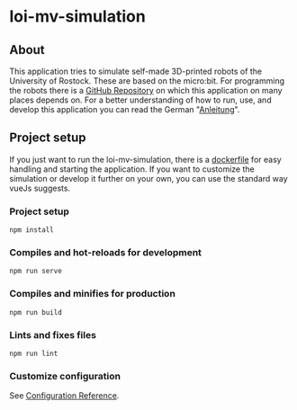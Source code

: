 # loi-mv-simulation

## About
This application tries to simulate self-made 3D-printed robots of the University of Rostock.
These are based on the micro:bit. For programming the robots there is a [GitHub Repository](https://github.com/eschaetz/loi-mv-sek1) on which this application on many places depends on.
For a better understanding of how to run, use, and develop this application you can read the German "[Anleitung](Anleitung.pdf)".

## Project setup
If you just want to run the loi-mv-simulation, there is a [dockerfile](dockerfile) for easy handling and starting the application.
If you want to customize the simulation or develop it further on your own, you can use the standard way vueJs suggests.

### Project setup
```
npm install
```

### Compiles and hot-reloads for development
```
npm run serve
```

### Compiles and minifies for production
```
npm run build
```

### Lints and fixes files
```
npm run lint
```

### Customize configuration
See [Configuration Reference](https://cli.vuejs.org/config/).
